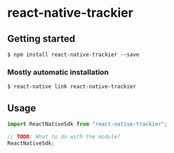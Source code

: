 # react-native-trackier

## Getting started

`$ npm install react-native-trackier --save`

### Mostly automatic installation

`$ react-native link react-native-trackier`

## Usage

```javascript
import ReactNativeSdk from "react-native-trackier";

// TODO: What to do with the module?
ReactNativeSdk;
```
